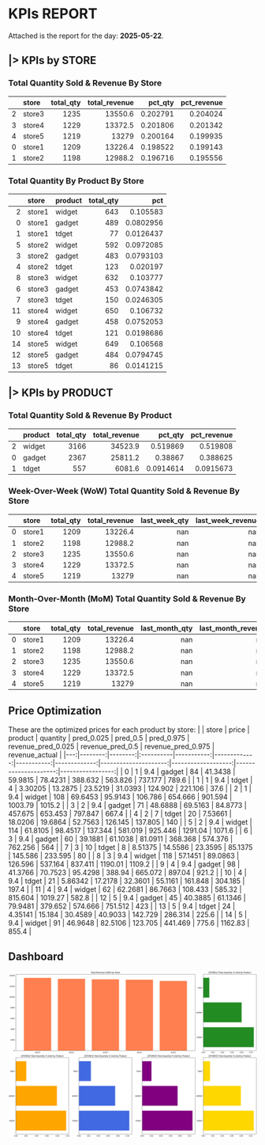 # KPIs REPORT
Attached is the report for the day: **2025-05-22**.

## **|> KPIs by STORE**

### Total Quantity Sold & Revenue By Store
|    | store   |   total_qty |   total_revenue |   pct_qty |   pct_revenue |
|---:|:--------|------------:|----------------:|----------:|--------------:|
|  2 | store3  |        1235 |         13550.6 |  0.202791 |      0.204024 |
|  3 | store4  |        1229 |         13372.5 |  0.201806 |      0.201342 |
|  4 | store5  |        1219 |         13279   |  0.200164 |      0.199935 |
|  0 | store1  |        1209 |         13226.4 |  0.198522 |      0.199143 |
|  1 | store2  |        1198 |         12988.2 |  0.196716 |      0.195556 |

### Total Quantity By Product By Store
|    | store   | product   |   total_qty |       pct |
|---:|:--------|:----------|------------:|----------:|
|  2 | store1  | widget    |         643 | 0.105583  |
|  0 | store1  | gadget    |         489 | 0.0802956 |
|  1 | store1  | tdget     |          77 | 0.0126437 |
|  5 | store2  | widget    |         592 | 0.0972085 |
|  3 | store2  | gadget    |         483 | 0.0793103 |
|  4 | store2  | tdget     |         123 | 0.020197  |
|  8 | store3  | widget    |         632 | 0.103777  |
|  6 | store3  | gadget    |         453 | 0.0743842 |
|  7 | store3  | tdget     |         150 | 0.0246305 |
| 11 | store4  | widget    |         650 | 0.106732  |
|  9 | store4  | gadget    |         458 | 0.0752053 |
| 10 | store4  | tdget     |         121 | 0.0198686 |
| 14 | store5  | widget    |         649 | 0.106568  |
| 12 | store5  | gadget    |         484 | 0.0794745 |
| 13 | store5  | tdget     |          86 | 0.0141215 |


## **|> KPIs by PRODUCT**

### Total Quantity Sold & Revenue By Product
|    | product   |   total_qty |   total_revenue |   pct_qty |   pct_revenue |
|---:|:----------|------------:|----------------:|----------:|--------------:|
|  2 | widget    |        3166 |         34523.9 | 0.519869  |     0.519808  |
|  0 | gadget    |        2367 |         25811.2 | 0.38867   |     0.388625  |
|  1 | tdget     |         557 |          6081.6 | 0.0914614 |     0.0915673 |

### Week-Over-Week (WoW) Total Quantity Sold & Revenue By Store
|    | store   |   total_qty |   total_revenue |   last_week_qty |   last_week_revenue |   WoW_qty |   WoW_revenue |
|---:|:--------|------------:|----------------:|----------------:|--------------------:|----------:|--------------:|
|  0 | store1  |        1209 |         13226.4 |             nan |                 nan |       nan |           nan |
|  1 | store2  |        1198 |         12988.2 |             nan |                 nan |       nan |           nan |
|  2 | store3  |        1235 |         13550.6 |             nan |                 nan |       nan |           nan |
|  3 | store4  |        1229 |         13372.5 |             nan |                 nan |       nan |           nan |
|  4 | store5  |        1219 |         13279   |             nan |                 nan |       nan |           nan |

### Month-Over-Month (MoM) Total Quantity Sold & Revenue By Store
|    | store   |   total_qty |   total_revenue |   last_month_qty |   last_month_revenue |   MoM_qty |   MoM_revenue |
|---:|:--------|------------:|----------------:|-----------------:|---------------------:|----------:|--------------:|
|  0 | store1  |        1209 |         13226.4 |              nan |                  nan |       nan |           nan |
|  1 | store2  |        1198 |         12988.2 |              nan |                  nan |       nan |           nan |
|  2 | store3  |        1235 |         13550.6 |              nan |                  nan |       nan |           nan |
|  3 | store4  |        1229 |         13372.5 |              nan |                  nan |       nan |           nan |
|  4 | store5  |        1219 |         13279   |              nan |                  nan |       nan |           nan |

## Price Optimization
These are the optimized prices for each product by store:
|    |   store |   price | product   |   quantity |   pred_0.025 |   pred_0.5 |   pred_0.975 |   revenue_pred_0.025 |   revenue_pred_0.5 |   revenue_pred_0.975 |   revenue_actual |
|---:|--------:|--------:|:----------|-----------:|-------------:|-----------:|-------------:|---------------------:|-------------------:|---------------------:|-----------------:|
|  0 |       1 |     9.4 | gadget    |         84 |     41.3438  |    59.9815 |      78.4231 |             388.632  |            563.826 |              737.177 |            789.6 |
|  1 |       1 |     9.4 | tdget     |          4 |      3.30205 |    13.2875 |      23.5219 |              31.0393 |            124.902 |              221.106 |             37.6 |
|  2 |       1 |     9.4 | widget    |        108 |     69.6453  |    95.9143 |     106.786  |             654.666  |            901.594 |             1003.79  |           1015.2 |
|  3 |       2 |     9.4 | gadget    |         71 |     48.6888  |    69.5163 |      84.8773 |             457.675  |            653.453 |              797.847 |            667.4 |
|  4 |       2 |     7   | tdget     |         20 |      7.53661 |    18.0206 |      19.6864 |              52.7563 |            126.145 |              137.805 |            140   |
|  5 |       2 |     9.4 | widget    |        114 |     61.8105  |    98.4517 |     137.344  |             581.019  |            925.446 |             1291.04  |           1071.6 |
|  6 |       3 |     9.4 | gadget    |         60 |     39.1881  |    61.1038 |      81.0911 |             368.368  |            574.376 |              762.256 |            564   |
|  7 |       3 |    10   | tdget     |          8 |      8.51375 |    14.5586 |      23.3595 |              85.1375 |            145.586 |              233.595 |             80   |
|  8 |       3 |     9.4 | widget    |        118 |     57.1451  |    89.0863 |     126.596  |             537.164  |            837.411 |             1190.01  |           1109.2 |
|  9 |       4 |     9.4 | gadget    |         98 |     41.3766  |    70.7523 |      95.4298 |             388.94   |            665.072 |              897.04  |            921.2 |
| 10 |       4 |     9.4 | tdget     |         21 |      5.86342 |    17.2178 |      32.3601 |              55.1161 |            161.848 |              304.185 |            197.4 |
| 11 |       4 |     9.4 | widget    |         62 |     62.2681  |    86.7663 |     108.433  |             585.32   |            815.604 |             1019.27  |            582.8 |
| 12 |       5 |     9.4 | gadget    |         45 |     40.3885  |    61.1346 |      79.9481 |             379.652  |            574.666 |              751.512 |            423   |
| 13 |       5 |     9.4 | tdget     |         24 |      4.35141 |    15.184  |      30.4589 |              40.9033 |            142.729 |              286.314 |            225.6 |
| 14 |       5 |     9.4 | widget    |         91 |     46.9648  |    82.5106 |     123.705  |             441.469  |            775.6   |             1162.83  |            855.4 |

## Dashboard
![Mosaic Plot](mosaic.png)
